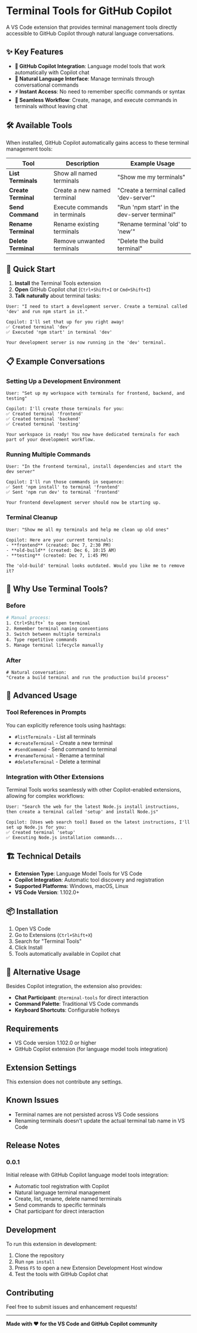 # Terminal Tools for GitHub Copilot

A VS Code extension that provides terminal management tools directly accessible to GitHub Copilot through natural language conversations.

## ✨ Key Features

- **🤖 GitHub Copilot Integration**: Language model tools that work automatically with Copilot chat
- **📱 Natural Language Interface**: Manage terminals through conversational commands  
- **⚡ Instant Access**: No need to remember specific commands or syntax
- **🔄 Seamless Workflow**: Create, manage, and execute commands in terminals without leaving chat

## 🛠️ Available Tools

When installed, GitHub Copilot automatically gains access to these terminal management tools:

| Tool | Description | Example Usage |
|------|-------------|---------------|
| **List Terminals** | Show all named terminals | "Show me my terminals" |
| **Create Terminal** | Create a new named terminal | "Create a terminal called 'dev-server'" |
| **Send Command** | Execute commands in terminals | "Run 'npm start' in the dev-server terminal" |
| **Rename Terminal** | Rename existing terminals | "Rename terminal 'old' to 'new'" |
| **Delete Terminal** | Remove unwanted terminals | "Delete the build terminal" |

## 🚀 Quick Start

1. **Install** the Terminal Tools extension
2. **Open** GitHub Copilot chat (`Ctrl+Shift+I` or `Cmd+Shift+I`)
3. **Talk naturally** about terminal tasks:

```
User: "I need to start a development server. Create a terminal called 'dev' and run npm start in it."

Copilot: I'll set that up for you right away!
✅ Created terminal 'dev'  
✅ Executed 'npm start' in terminal 'dev'

Your development server is now running in the 'dev' terminal.
```

## 📋 Example Conversations

### Setting Up a Development Environment
```
User: "Set up my workspace with terminals for frontend, backend, and testing"

Copilot: I'll create those terminals for you:
✅ Created terminal 'frontend'
✅ Created terminal 'backend' 
✅ Created terminal 'testing'

Your workspace is ready! You now have dedicated terminals for each part of your development workflow.
```

### Running Multiple Commands
```
User: "In the frontend terminal, install dependencies and start the dev server"

Copilot: I'll run those commands in sequence:
✅ Sent 'npm install' to terminal 'frontend'
✅ Sent 'npm run dev' to terminal 'frontend'

Your frontend development server should now be starting up.
```

### Terminal Cleanup
```
User: "Show me all my terminals and help me clean up old ones"

Copilot: Here are your current terminals:
- **frontend** (created: Dec 7, 2:30 PM)
- **old-build** (created: Dec 6, 10:15 AM) 
- **testing** (created: Dec 7, 1:45 PM)

The 'old-build' terminal looks outdated. Would you like me to remove it?
```

## 🎯 Why Use Terminal Tools?

### Before
```bash
# Manual process:
1. Ctrl+Shift+` to open terminal
2. Remember terminal naming conventions
3. Switch between multiple terminals
4. Type repetitive commands
5. Manage terminal lifecycle manually
```

### After  
```
# Natural conversation:
"Create a build terminal and run the production build process"
```

## 🔧 Advanced Usage

### Tool References in Prompts
You can explicitly reference tools using hashtags:

- `#listTerminals` - List all terminals
- `#createTerminal` - Create a new terminal  
- `#sendCommand` - Send command to terminal
- `#renameTerminal` - Rename a terminal
- `#deleteTerminal` - Delete a terminal

### Integration with Other Extensions
Terminal Tools works seamlessly with other Copilot-enabled extensions, allowing for complex workflows:

```
User: "Search the web for the latest Node.js install instructions, then create a terminal called 'setup' and install Node.js"

Copilot: [Uses web search tool] Based on the latest instructions, I'll set up Node.js for you:
✅ Created terminal 'setup'
✅ Executing Node.js installation commands...
```

## 🏗️ Technical Details

- **Extension Type**: Language Model Tools for VS Code
- **Copilot Integration**: Automatic tool discovery and registration
- **Supported Platforms**: Windows, macOS, Linux
- **VS Code Version**: 1.102.0+

## 📦 Installation

1. Open VS Code
2. Go to Extensions (`Ctrl+Shift+X`)
3. Search for "Terminal Tools"
4. Click Install
5. Tools automatically available in Copilot chat

## 🤝 Alternative Usage

Besides Copilot integration, the extension also provides:

- **Chat Participant**: `@terminal-tools` for direct interaction
- **Command Palette**: Traditional VS Code commands
- **Keyboard Shortcuts**: Configurable hotkeys

## Requirements

- VS Code version 1.102.0 or higher
- GitHub Copilot extension (for language model tools integration)

## Extension Settings

This extension does not contribute any settings.

## Known Issues

- Terminal names are not persisted across VS Code sessions
- Renaming terminals doesn't update the actual terminal tab name in VS Code

## Release Notes

### 0.0.1

Initial release with GitHub Copilot language model tools integration:
- Automatic tool registration with Copilot
- Natural language terminal management
- Create, list, rename, delete named terminals
- Send commands to specific terminals
- Chat participant for direct interaction

## Development

To run this extension in development:

1. Clone the repository
2. Run `npm install`
3. Press `F5` to open a new Extension Development Host window
4. Test the tools with GitHub Copilot chat

## Contributing

Feel free to submit issues and enhancement requests!

---

**Made with ❤️ for the VS Code and GitHub Copilot community**
